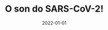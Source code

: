 ---
title: O son do SARS-CoV-2!
date: 2022-01-01
description: Proxecto baseado en converter secuencias tridimensionales de material xenético en metadatos que son traducidos a notas musicais.
tags:
- Ciencia
- Tecnoloxía
- Sonificación
banner: ./defence-against-the-dark-arts.jpg
---